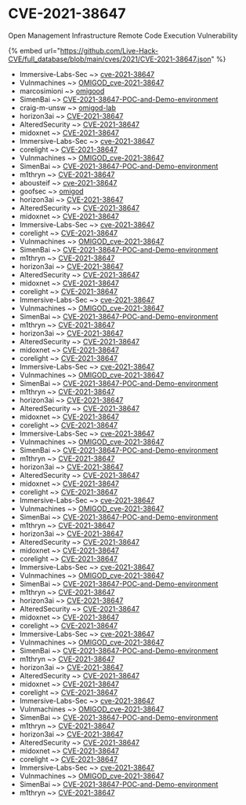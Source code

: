 # CVE-2021-38647

Open Management Infrastructure Remote Code Execution Vulnerability

{% embed url="https://github.com/Live-Hack-CVE/full_database/blob/main/cves/2021/CVE-2021-38647.json" %}


* Immersive-Labs-Sec ~> [cve-2021-38647](https://www.alice-snow.ru/2021/database/cve-2021-38647/cve-2021-38647-immersive-labs-sec)
* Vulnmachines ~> [OMIGOD_cve-2021-38647](https://www.alice-snow.ru/2021/database/cve-2021-38647/omigod_cve-2021-38647-vulnmachines)
* marcosimioni ~> [omigood](https://www.alice-snow.ru/2021/database/cve-2021-38647/omigood-marcosimioni)
* SimenBai ~> [CVE-2021-38647-POC-and-Demo-environment](https://www.alice-snow.ru/2021/database/cve-2021-38647/cve-2021-38647-poc-and-demo-environment-simenbai)
* craig-m-unsw ~> [omigod-lab](https://www.alice-snow.ru/2021/database/cve-2021-38647/omigod-lab-craig-m-unsw)
* horizon3ai ~> [CVE-2021-38647](https://www.alice-snow.ru/2021/database/cve-2021-38647/cve-2021-38647-horizon3ai)
* AlteredSecurity ~> [CVE-2021-38647](https://www.alice-snow.ru/2021/database/cve-2021-38647/cve-2021-38647-alteredsecurity)
* midoxnet ~> [CVE-2021-38647](https://www.alice-snow.ru/2021/database/cve-2021-38647/cve-2021-38647-midoxnet)
* Immersive-Labs-Sec ~> [cve-2021-38647](https://www.alice-snow.ru/2021/database/cve-2021-38647/cve-2021-38647-immersive-labs-sec)
* corelight ~> [CVE-2021-38647](https://www.alice-snow.ru/2021/database/cve-2021-38647/cve-2021-38647-corelight)
* Vulnmachines ~> [OMIGOD_cve-2021-38647](https://www.alice-snow.ru/2021/database/cve-2021-38647/omigod_cve-2021-38647-vulnmachines)
* SimenBai ~> [CVE-2021-38647-POC-and-Demo-environment](https://www.alice-snow.ru/2021/database/cve-2021-38647/cve-2021-38647-poc-and-demo-environment-simenbai)
* m1thryn ~> [CVE-2021-38647](https://www.alice-snow.ru/2021/database/cve-2021-38647/cve-2021-38647-m1thryn)
* abousteif ~> [cve-2021-38647](https://www.alice-snow.ru/2021/database/cve-2021-38647/cve-2021-38647-abousteif)
* goofsec ~> [omigod](https://www.alice-snow.ru/2021/database/cve-2021-38647/omigod-goofsec)
* horizon3ai ~> [CVE-2021-38647](https://www.alice-snow.ru/2021/database/cve-2021-38647/cve-2021-38647-horizon3ai)
* AlteredSecurity ~> [CVE-2021-38647](https://www.alice-snow.ru/2021/database/cve-2021-38647/cve-2021-38647-alteredsecurity)
* midoxnet ~> [CVE-2021-38647](https://www.alice-snow.ru/2021/database/cve-2021-38647/cve-2021-38647-midoxnet)
* Immersive-Labs-Sec ~> [cve-2021-38647](https://www.alice-snow.ru/2021/database/cve-2021-38647/cve-2021-38647-immersive-labs-sec)
* corelight ~> [CVE-2021-38647](https://www.alice-snow.ru/2021/database/cve-2021-38647/cve-2021-38647-corelight)
* Vulnmachines ~> [OMIGOD_cve-2021-38647](https://www.alice-snow.ru/2021/database/cve-2021-38647/omigod_cve-2021-38647-vulnmachines)
* SimenBai ~> [CVE-2021-38647-POC-and-Demo-environment](https://www.alice-snow.ru/2021/database/cve-2021-38647/cve-2021-38647-poc-and-demo-environment-simenbai)
* m1thryn ~> [CVE-2021-38647](https://www.alice-snow.ru/2021/database/cve-2021-38647/cve-2021-38647-m1thryn)
* horizon3ai ~> [CVE-2021-38647](https://www.alice-snow.ru/2021/database/cve-2021-38647/cve-2021-38647-horizon3ai)
* AlteredSecurity ~> [CVE-2021-38647](https://www.alice-snow.ru/2021/database/cve-2021-38647/cve-2021-38647-alteredsecurity)
* midoxnet ~> [CVE-2021-38647](https://www.alice-snow.ru/2021/database/cve-2021-38647/cve-2021-38647-midoxnet)
* corelight ~> [CVE-2021-38647](https://www.alice-snow.ru/2021/database/cve-2021-38647/cve-2021-38647-corelight)
* Immersive-Labs-Sec ~> [cve-2021-38647](https://www.alice-snow.ru/2021/database/cve-2021-38647/cve-2021-38647-immersive-labs-sec)
* Vulnmachines ~> [OMIGOD_cve-2021-38647](https://www.alice-snow.ru/2021/database/cve-2021-38647/omigod_cve-2021-38647-vulnmachines)
* SimenBai ~> [CVE-2021-38647-POC-and-Demo-environment](https://www.alice-snow.ru/2021/database/cve-2021-38647/cve-2021-38647-poc-and-demo-environment-simenbai)
* m1thryn ~> [CVE-2021-38647](https://www.alice-snow.ru/2021/database/cve-2021-38647/cve-2021-38647-m1thryn)
* horizon3ai ~> [CVE-2021-38647](https://www.alice-snow.ru/2021/database/cve-2021-38647/cve-2021-38647-horizon3ai)
* AlteredSecurity ~> [CVE-2021-38647](https://www.alice-snow.ru/2021/database/cve-2021-38647/cve-2021-38647-alteredsecurity)
* midoxnet ~> [CVE-2021-38647](https://www.alice-snow.ru/2021/database/cve-2021-38647/cve-2021-38647-midoxnet)
* corelight ~> [CVE-2021-38647](https://www.alice-snow.ru/2021/database/cve-2021-38647/cve-2021-38647-corelight)
* Immersive-Labs-Sec ~> [cve-2021-38647](https://www.alice-snow.ru/2021/database/cve-2021-38647/cve-2021-38647-immersive-labs-sec)
* Vulnmachines ~> [OMIGOD_cve-2021-38647](https://www.alice-snow.ru/2021/database/cve-2021-38647/omigod_cve-2021-38647-vulnmachines)
* SimenBai ~> [CVE-2021-38647-POC-and-Demo-environment](https://www.alice-snow.ru/2021/database/cve-2021-38647/cve-2021-38647-poc-and-demo-environment-simenbai)
* m1thryn ~> [CVE-2021-38647](https://www.alice-snow.ru/2021/database/cve-2021-38647/cve-2021-38647-m1thryn)
* horizon3ai ~> [CVE-2021-38647](https://www.alice-snow.ru/2021/database/cve-2021-38647/cve-2021-38647-horizon3ai)
* AlteredSecurity ~> [CVE-2021-38647](https://www.alice-snow.ru/2021/database/cve-2021-38647/cve-2021-38647-alteredsecurity)
* midoxnet ~> [CVE-2021-38647](https://www.alice-snow.ru/2021/database/cve-2021-38647/cve-2021-38647-midoxnet)
* corelight ~> [CVE-2021-38647](https://www.alice-snow.ru/2021/database/cve-2021-38647/cve-2021-38647-corelight)
* Immersive-Labs-Sec ~> [cve-2021-38647](https://www.alice-snow.ru/2021/database/cve-2021-38647/cve-2021-38647-immersive-labs-sec)
* Vulnmachines ~> [OMIGOD_cve-2021-38647](https://www.alice-snow.ru/2021/database/cve-2021-38647/omigod_cve-2021-38647-vulnmachines)
* SimenBai ~> [CVE-2021-38647-POC-and-Demo-environment](https://www.alice-snow.ru/2021/database/cve-2021-38647/cve-2021-38647-poc-and-demo-environment-simenbai)
* m1thryn ~> [CVE-2021-38647](https://www.alice-snow.ru/2021/database/cve-2021-38647/cve-2021-38647-m1thryn)
* horizon3ai ~> [CVE-2021-38647](https://www.alice-snow.ru/2021/database/cve-2021-38647/cve-2021-38647-horizon3ai)
* AlteredSecurity ~> [CVE-2021-38647](https://www.alice-snow.ru/2021/database/cve-2021-38647/cve-2021-38647-alteredsecurity)
* midoxnet ~> [CVE-2021-38647](https://www.alice-snow.ru/2021/database/cve-2021-38647/cve-2021-38647-midoxnet)
* corelight ~> [CVE-2021-38647](https://www.alice-snow.ru/2021/database/cve-2021-38647/cve-2021-38647-corelight)
* Immersive-Labs-Sec ~> [cve-2021-38647](https://www.alice-snow.ru/2021/database/cve-2021-38647/cve-2021-38647-immersive-labs-sec)
* Vulnmachines ~> [OMIGOD_cve-2021-38647](https://www.alice-snow.ru/2021/database/cve-2021-38647/omigod_cve-2021-38647-vulnmachines)
* SimenBai ~> [CVE-2021-38647-POC-and-Demo-environment](https://www.alice-snow.ru/2021/database/cve-2021-38647/cve-2021-38647-poc-and-demo-environment-simenbai)
* m1thryn ~> [CVE-2021-38647](https://www.alice-snow.ru/2021/database/cve-2021-38647/cve-2021-38647-m1thryn)
* horizon3ai ~> [CVE-2021-38647](https://www.alice-snow.ru/2021/database/cve-2021-38647/cve-2021-38647-horizon3ai)
* AlteredSecurity ~> [CVE-2021-38647](https://www.alice-snow.ru/2021/database/cve-2021-38647/cve-2021-38647-alteredsecurity)
* midoxnet ~> [CVE-2021-38647](https://www.alice-snow.ru/2021/database/cve-2021-38647/cve-2021-38647-midoxnet)
* corelight ~> [CVE-2021-38647](https://www.alice-snow.ru/2021/database/cve-2021-38647/cve-2021-38647-corelight)
* Immersive-Labs-Sec ~> [cve-2021-38647](https://www.alice-snow.ru/2021/database/cve-2021-38647/cve-2021-38647-immersive-labs-sec)
* Vulnmachines ~> [OMIGOD_cve-2021-38647](https://www.alice-snow.ru/2021/database/cve-2021-38647/omigod_cve-2021-38647-vulnmachines)
* SimenBai ~> [CVE-2021-38647-POC-and-Demo-environment](https://www.alice-snow.ru/2021/database/cve-2021-38647/cve-2021-38647-poc-and-demo-environment-simenbai)
* m1thryn ~> [CVE-2021-38647](https://www.alice-snow.ru/2021/database/cve-2021-38647/cve-2021-38647-m1thryn)
* horizon3ai ~> [CVE-2021-38647](https://www.alice-snow.ru/2021/database/cve-2021-38647/cve-2021-38647-horizon3ai)
* AlteredSecurity ~> [CVE-2021-38647](https://www.alice-snow.ru/2021/database/cve-2021-38647/cve-2021-38647-alteredsecurity)
* midoxnet ~> [CVE-2021-38647](https://www.alice-snow.ru/2021/database/cve-2021-38647/cve-2021-38647-midoxnet)
* corelight ~> [CVE-2021-38647](https://www.alice-snow.ru/2021/database/cve-2021-38647/cve-2021-38647-corelight)
* Immersive-Labs-Sec ~> [cve-2021-38647](https://www.alice-snow.ru/2021/database/cve-2021-38647/cve-2021-38647-immersive-labs-sec)
* Vulnmachines ~> [OMIGOD_cve-2021-38647](https://www.alice-snow.ru/2021/database/cve-2021-38647/omigod_cve-2021-38647-vulnmachines)
* SimenBai ~> [CVE-2021-38647-POC-and-Demo-environment](https://www.alice-snow.ru/2021/database/cve-2021-38647/cve-2021-38647-poc-and-demo-environment-simenbai)
* m1thryn ~> [CVE-2021-38647](https://www.alice-snow.ru/2021/database/cve-2021-38647/cve-2021-38647-m1thryn)
* horizon3ai ~> [CVE-2021-38647](https://www.alice-snow.ru/2021/database/cve-2021-38647/cve-2021-38647-horizon3ai)
* AlteredSecurity ~> [CVE-2021-38647](https://www.alice-snow.ru/2021/database/cve-2021-38647/cve-2021-38647-alteredsecurity)
* midoxnet ~> [CVE-2021-38647](https://www.alice-snow.ru/2021/database/cve-2021-38647/cve-2021-38647-midoxnet)
* corelight ~> [CVE-2021-38647](https://www.alice-snow.ru/2021/database/cve-2021-38647/cve-2021-38647-corelight)
* Immersive-Labs-Sec ~> [cve-2021-38647](https://www.alice-snow.ru/2021/database/cve-2021-38647/cve-2021-38647-immersive-labs-sec)
* Vulnmachines ~> [OMIGOD_cve-2021-38647](https://www.alice-snow.ru/2021/database/cve-2021-38647/omigod_cve-2021-38647-vulnmachines)
* SimenBai ~> [CVE-2021-38647-POC-and-Demo-environment](https://www.alice-snow.ru/2021/database/cve-2021-38647/cve-2021-38647-poc-and-demo-environment-simenbai)
* m1thryn ~> [CVE-2021-38647](https://www.alice-snow.ru/2021/database/cve-2021-38647/cve-2021-38647-m1thryn)
* horizon3ai ~> [CVE-2021-38647](https://www.alice-snow.ru/2021/database/cve-2021-38647/cve-2021-38647-horizon3ai)
* AlteredSecurity ~> [CVE-2021-38647](https://www.alice-snow.ru/2021/database/cve-2021-38647/cve-2021-38647-alteredsecurity)
* midoxnet ~> [CVE-2021-38647](https://www.alice-snow.ru/2021/database/cve-2021-38647/cve-2021-38647-midoxnet)
* corelight ~> [CVE-2021-38647](https://www.alice-snow.ru/2021/database/cve-2021-38647/cve-2021-38647-corelight)
* Immersive-Labs-Sec ~> [cve-2021-38647](https://www.alice-snow.ru/2021/database/cve-2021-38647/cve-2021-38647-immersive-labs-sec)
* Vulnmachines ~> [OMIGOD_cve-2021-38647](https://www.alice-snow.ru/2021/database/cve-2021-38647/omigod_cve-2021-38647-vulnmachines)
* SimenBai ~> [CVE-2021-38647-POC-and-Demo-environment](https://www.alice-snow.ru/2021/database/cve-2021-38647/cve-2021-38647-poc-and-demo-environment-simenbai)
* m1thryn ~> [CVE-2021-38647](https://www.alice-snow.ru/2021/database/cve-2021-38647/cve-2021-38647-m1thryn)